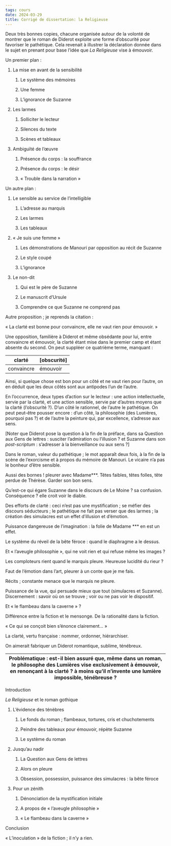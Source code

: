 ```yaml
---
tags: cours
date: 2024-03-29
title: Corrigé de dissertation: la Religieuse
---
```


Deux très bonnes copies, chacune organisée autour de la volonté de montrer que le roman de Diderot exploite une forme d’obscurité pour favoriser le pathétique. Cela revenait à illustrer la déclaration donnée dans le sujet en prenant pour base l’idée que *La Religieuse* vise à émouvoir.

Un premier plan :

1.  La mise en avant de la sensibilité

    1.  Le système des mémoires

    2.  Une femme

    3.  L’ignorance de Suzanne

2.  Les larmes

    1.  Solliciter le lecteur

    2.  Silences du texte

    3.  Scènes et tableaux

3.  Ambiguïté de l’œuvre

    1.  Présence du corps : la souffrance

    2.  Présence du corps : le désir

    3.  « Trouble dans la narration »

Un autre plan :

1.  Le sensible au service de l’intelligible

    1.  L’adresse au marquis

    2.  Les larmes

    3.  Les tableaux

2.  « Je suis une femme »

    1.  Les démonstrations de Manouri par opposition au récit de Suzanne

    2.  Le style coupé

    3.  L’ignorance

3.  Le non-dit

    1.  Qui est le père de Suzanne

    2.  Le manuscrit d’Ursule

    3.  Comprendre ce que Suzanne ne comprend pas

Autre proposition ; je reprends la citation :

« La clarté est bonne pour convaincre, elle ne vaut rien pour émouvoir. »

Une opposition, familière à Diderot et même obsédante pour lui, entre convaincre et émouvoir, la clarté étant mise dans le premier camp et étant absente du second. On peut suppléer ce quatrième terme, manquant :

| clarté     | \[obscurité\] |
|------------|---------------|
| convaincre | émouvoir      |

Ainsi, si quelque chose est bon pour un côté et ne vaut rien pour l’autre, on en déduit que les deux côtés sont aux antipodes l’un de l’autre.

En l’occurrence, deux types d’action sur le lecteur : une action intellectuelle, servie par la clarté, et une action sensible, servie par d’autres moyens que la clarté (l’obscurité ?). D’un côté le rationnel, de l’autre le pathétique. On peut peut-être pousser encore : d’un côté, la philosophie (des Lumières, pourquoi pas ?) et de l’autre la peinture qui, par excellence, s’adresse aux sens.

\[Noter que Diderot pose la question à la fin de la préface, dans sa Question aux Gens de lettres : susciter l’admiration ou l’illusion ? et Suzanne dans son *post-scriptum* : s’adresser à la bienveillance ou aux sens ?\]

Dans le roman, valeur du pathétique ; le mot apparaît deux fois, à la fin de la scène de l’exorcisme et à propos du mémoire de Manouri. Le vicaire n’a pas le bonheur d’être sensible.

Aussi des bornes ! pleurer avec Madame\*\*\*. Têtes faibles, têtes folles, tête perdue de Thérèse. Garder son bon sens.

Qu’est-ce qui égare Suzanne dans le discours de Le Moine ? sa confusion. Conséquence ? elle croit voir le diable.

Des efforts de clarté : ceci n’est pas une mystification ; se méfier des discours séducteurs ; le pathétique ne fait pas verser que des larmes ; la création des simulacres est un effet d’illusion et d’émotion.

Puissance dangereuse de l’imagination : la folie de Madame \*\*\* en est un effet.

Le système du réveil de la bête féroce : quand le diaphragme a le dessus.

Et « l’aveugle philosophie », qui ne voit rien et qui refuse même les images ?

Les comploteurs rient quand le marquis pleure. Heureuse lucidité du rieur ?

Faut de l’émotion dans l’art, pleurer à un conte que je me fais.

Récits ; constante menace que le marquis ne pleure.

Puissance de la vue, qui persuade mieux que tout (simulacres et Suzanne). Discernement : savoir où on se trouve ; voir ou ne pas voir le dispositif.

Et « le flambeau dans la caverne » ?

Différence entre la fiction et le mensonge. De la rationalité dans la fiction.

« Ce qui se conçoit bien s’énonce clairement… »

La clarté, vertu française : nommer, ordonner, hiérarchiser.

On aimerait fabriquer un Diderot romantique, sublime, ténébreux.

| Problématique : est-il bien assuré que, même dans un roman, le philosophe des Lumières vise exclusivement à émouvoir, en renonçant à la clarté ? à moins qu’il n’invente une lumière impossible, ténébreuse ? |
|---------------------------------------------------------------------------------------------------------------------------------------------------------------------------------------------------------------|

Introduction

*La Religieuse* et le roman gothique

1.  L’évidence des ténèbres

    1.  Le fonds du roman ; flambeaux, tortures, cris et chuchotements

    2.  Peindre des tableaux pour émouvoir, répète Suzanne

    3.  Le système du roman

2.  Jusqu’au nadir

    1.  La Question aux Gens de lettres

    2.  Alors on pleure

    3.  Obsession, possession, puissance des simulacres : la bête féroce

3.  Pour un zénith

    1.  Dénonciation de la mystification initiale

    2.  A propos de « l’aveugle philosophie »

    3.  « Le flambeau dans la caverne »

Conclusion

« L’inoculation » de la fiction ; il n’y a rien.
